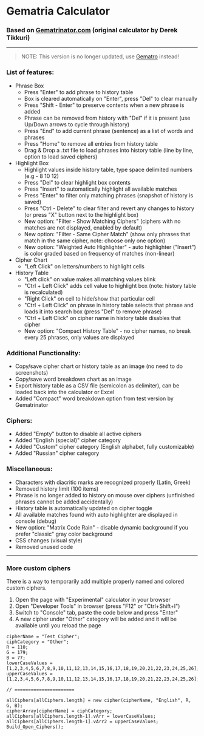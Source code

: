 # Gematria Calculator

### Based on [Gematrinator.com](https://www.gematrinator.com/calculator/index.php) (original calculator by Derek Tikkuri)
---
> NOTE: This version is no longer updated, use [Gematro](https://gematro.github.io/) instead!

### List of features:
<ul>
<li>Phrase Box
  <ul>
  <li>Press "Enter" to add phrase to history table</li>
  <li>Box is cleared automatically on "Enter", press "Del" to clear manually</li>
  <li>Press "Shift - Enter" to preserve contents when a new phrase is added</li>
  <li>Phrase can be removed from history with "Del" if it is present (use Up/Down arrows to cycle through history)</li>
  <li>Press "End" to add current phrase (sentence) as a list of words and phrases</li>
  <li>Press "Home" to remove all entries from history table</li>
  <li>Drag & Drop a .txt file to load phrases into history table (line by line, option to load saved ciphers)</li>
  </ul>
</li>
<li>Highlight Box
  <ul>
  <li>Highlight values inside history table, type space delimited numbers (e.g - 8 10 12)</li>
  <li>Press "Del" to clear highlight box contents</li>
  <li>Press "Insert" to automatically highlight all available matches</li>
  <li>Press "Enter" to filter only matching phrases (snapshot of history is saved)</li>
  <li>Press "Ctrl - Delete" to clear filter and revert any changes to history (or press "X" button next to the highlight box)</li>
  <li>New option: "Filter - Show Matching Ciphers" (ciphers with no matches are not displayed, enabled by default)</li>
  <li>New option: "Filter - Same Cipher Match" (show only phrases that match in the same cipher, note: choose only one option)</li>
  <li>New option: "Weighted Auto Highlighter" - auto highlighter ("Insert") is color graded based on frequency of matches (non-linear)</li>
  </ul>
</li>
<li>Cipher Chart
  <ul>
  <li>"Left Click" on letters/numbers to highlight cells</li>
  </ul>
</li>
<li>History Table
  <ul>
  <li>"Left click" on value makes all matching values blink</li>
  <li>"Ctrl + Left Click" adds cell value to highlight box (note: history table is recalculated)</li>
  <li>"Right Click" on cell to hide/show that particular cell</li>
  <li>"Ctrl + Left Click" on phrase in history table selects that phrase and loads it into search box (press "Del" to remove phrase)</li>
  <li>"Ctrl + Left Click" on cipher name in history table disables that cipher</li>
  <li>New option: "Compact History Table" - no cipher names, no break every 25 phrases, only values are displayed</li>
  </ul>
</li>
</ul>

### Additional Functionality:
- Copy/save cipher chart or history table as an image (no need to do screenshots)
- Copy/save word breakdown chart as an image
- Export history table as a CSV file (semicolon as delimiter), can be loaded back into the calculator or Excel
- Added "Compact" word breakdown option from test version by Gematrinator

### Ciphers:
- Added "Empty" button to disable all active ciphers
- Added "English (special)" cipher category
- Added "Custom" cipher category (English alphabet, fully customizable)
- Added "Russian" cipher category

### Miscellaneous:
- Characters with diacritic marks are recognized properly (Latin, Greek)
- Removed history limit (100 items)
- Phrase is no longer added to history on mouse over ciphers (unfinished phrases cannot be added accidentally)
- History table is automatically updated on cipher toggle
- All available matches found with auto highlighter are displayed in console (debug)
- New option: "Matrix Code Rain" - disable dynamic background if you prefer "classic" gray color background
- CSS changes (visual style)
- Removed unused code

---

### More custom ciphers
There is a way to temporarily add multiple properly named and colored custom ciphers.
1. Open the page with "Experimental" calculator in your browser
2. Open "Developer Tools" in browser (press "F12" or "Ctrl+Shift+I")
3. Switch to "Console" tab, paste the code below and press "Enter"
4. A new cipher under "Other" category will be added and it will be available until you reload the page

```
cipherName = "Test Cipher";
ciphCategory = "Other";
R = 110;
G = 179;
B = 77;
lowerCaseValues = [1,2,3,4,5,6,7,8,9,10,11,12,13,14,15,16,17,18,19,20,21,22,23,24,25,26];
upperCaseValues = [1,2,3,4,5,6,7,8,9,10,11,12,13,14,15,16,17,18,19,20,21,22,23,24,25,26];

// ======================

allCiphers[allCiphers.length] = new cipher(cipherName, "English", R, G, B);
cipherArray[cipherName] = ciphCategory;
allCiphers[allCiphers.length-1].vArr = lowerCaseValues;
allCiphers[allCiphers.length-1].vArr2 = upperCaseValues;
Build_Open_Ciphers();
```
